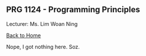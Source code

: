 ## PRG 1124 - Programming Principles

Lecturer: Ms. Lim Woan Ning

[Back to Home](index.md)

Nope, I got nothing here. Soz.
